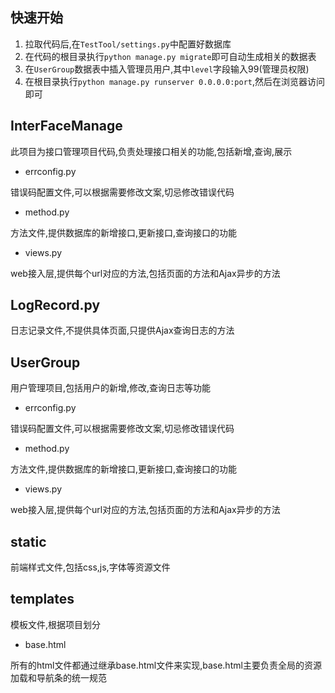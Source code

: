## 快速开始

1. 拉取代码后,在`TestTool/settings.py`中配置好数据库
2. 在代码的根目录执行`python manage.py migrate`即可自动生成相关的数据表
3. 在`UserGroup`数据表中插入管理员用户,其中`level`字段输入99(管理员权限)
4. 在根目录执行`python manage.py runserver 0.0.0.0:port`,然后在浏览器访问即可

## InterFaceManage
此项目为接口管理项目代码,负责处理接口相关的功能,包括新增,查询,展示

* errconfig.py

错误码配置文件,可以根据需要修改文案,切忌修改错误代码

* method.py

方法文件,提供数据库的新增接口,更新接口,查询接口的功能

* views.py

web接入层,提供每个url对应的方法,包括页面的方法和Ajax异步的方法

## LogRecord.py

日志记录文件,不提供具体页面,只提供Ajax查询日志的方法

## UserGroup
用户管理项目,包括用户的新增,修改,查询日志等功能

* errconfig.py

错误码配置文件,可以根据需要修改文案,切忌修改错误代码

* method.py

方法文件,提供数据库的新增接口,更新接口,查询接口的功能

* views.py

web接入层,提供每个url对应的方法,包括页面的方法和Ajax异步的方法

## static
前端样式文件,包括css,js,字体等资源文件

## templates
模板文件,根据项目划分

* base.html

所有的html文件都通过继承base.html文件来实现,base.html主要负责全局的资源加载和导航条的统一规范